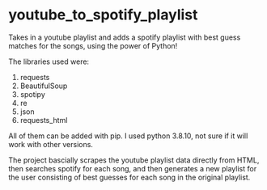 # youtube_to_spotify_playlist
Takes in a youtube playlist and adds a spotify playlist with best guess matches for the songs, using the power of Python!

The libraries used were:
1. requests
2. BeautifulSoup
3. spotipy
4. re
5. json
6. requests_html

All of them can be added with pip. I used python 3.8.10, not sure if it will work with other versions.

The project bascially scrapes the youtube playlist data directly from HTML, then searches spotify for each song, and then generates a new playlist for the user consisting of best guesses for each song in the original playlist.


